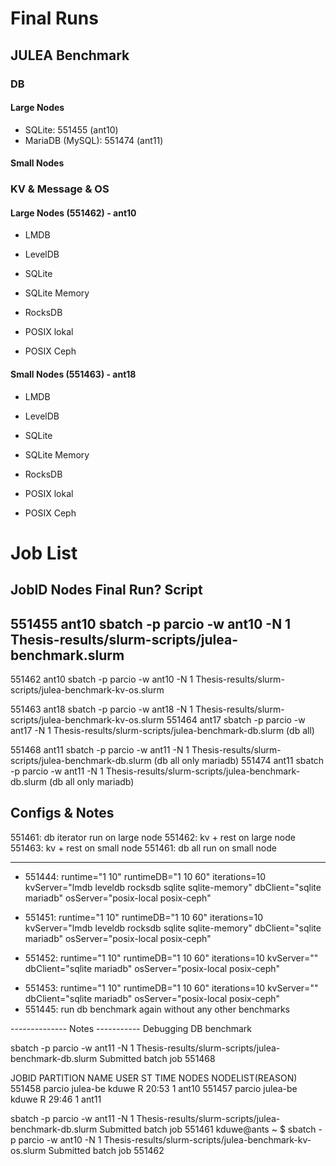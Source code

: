 # Final Runs

## JULEA Benchmark

### DB

#### Large Nodes
- SQLite: 551455        (ant10)
- MariaDB (MySQL): 551474 (ant11)
<!-- - MariaDB: 551465       (ant11)    (MySQL in file name) -->

#### Small Nodes
<!-- - SQLite: 551464        (ant17) -->
<!-- - MariaDB: 551464       (ant17)    (MySQL in file name) -->

### KV & Message & OS

#### Large Nodes    (551462) - ant10
- LMDB
- LevelDB
- SQLite
- SQLite Memory
- RocksDB

- POSIX lokal
- POSIX Ceph

#### Small Nodes (551463)   - ant18
- LMDB
- LevelDB
- SQLite
- SQLite Memory
- RocksDB

- POSIX lokal
- POSIX Ceph



# Job List

JobID       Nodes       Final Run?      Script
-----------------------------------------------------------------------------------------------------

<!-- 551444      ant11       ?              srun -p parcio -N 1 -w ant11 slurm-scripts/julea-benchmark.sh        -->
<!-- 551449      ant11                      srun -p parcio -N 1 -w ant11 slurm-scripts/julea-benchmark.sh -->
<!-- 551451      ant19                      srun -p parcio -N 1 -w ant19 slurm-scripts/julea-benchmark.sh -->
<!-- 551452      ant11                      srun -p parcio -N 1 -w ant11 slurm-scripts/julea-benchmark.sh -->
<!-- 551453      ant11                      sbatch -p parcio -w ant11 -N 1 thesis_eval/slurm-scripts/julea-benchmark.slurm  -->
551455      ant10                      sbatch -p parcio -w ant10 -N 1 Thesis-results/slurm-scripts/julea-benchmark.slurm 
-------------------------------------------------------------------------------------------------------------------------
<!-- 551461      ant11                      sbatch -p parcio -w ant11 -N 1 Thesis-results/slurm-scripts/julea-benchmark-db.slurm  (iterator) -->
551462      ant10                      sbatch -p parcio -w ant10 -N 1 Thesis-results/slurm-scripts/julea-benchmark-kv-os.slurm

551463      ant18                      sbatch -p parcio -w ant18 -N 1 Thesis-results/slurm-scripts/julea-benchmark-kv-os.slurm
551464      ant17                      sbatch -p parcio -w ant17 -N 1 Thesis-results/slurm-scripts/julea-benchmark-db.slurm (db all)

<!-- 551465      ant11                      sbatch -p parcio -w ant11 -N 1 Thesis-results/slurm-scripts/julea-benchmark-db.slurm  (db all only mariadb) -->
551468      ant11                      sbatch -p parcio -w ant11 -N 1 Thesis-results/slurm-scripts/julea-benchmark-db.slurm  (db all only mariadb)
551474      ant11                      sbatch -p parcio -w ant11 -N 1 Thesis-results/slurm-scripts/julea-benchmark-db.slurm  (db all only mariadb)


## Configs & Notes

551461: db iterator run on large node
551462: kv + rest on large node
551463: kv + rest on small node
551461: db all run on small node


--------------------------------------------------------
- 551444: runtime="1 10" runtimeDB="1 10 60" iterations=10 kvServer="lmdb leveldb rocksdb sqlite sqlite-memory" dbClient="sqlite mariadb" osServer="posix-local posix-ceph"

<!-- Everything on weaker node -->
- 551451: runtime="1 10" runtimeDB="1 10 60" iterations=10 kvServer="lmdb leveldb rocksdb sqlite sqlite-memory" dbClient="sqlite mariadb" osServer="posix-local posix-ceph"

<!-- Just measure db and following -->
- 551452: runtime="1 10" runtimeDB="1 10 60" iterations=10 kvServer="" dbClient="sqlite mariadb" osServer="posix-local posix-ceph"
<!-- Just measure db and following (fixed outputfile for duration in db)-->
- 551453: runtime="1 10" runtimeDB="1 10 60" iterations=10 kvServer="" dbClient="sqlite mariadb" osServer="posix-local posix-ceph"
- 551445: run db benchmark again without any other benchmarks


-------------- Notes -----------
Debugging DB benchmark

sbatch -p parcio -w ant11 -N 1 Thesis-results/slurm-scripts/julea-benchmark-db.slurm 
Submitted batch job 551468



 JOBID PARTITION     NAME     USER ST       TIME  NODES NODELIST(REASON)
551458    parcio julea-be    kduwe  R      20:53      1 ant10
551457    parcio julea-be    kduwe  R      29:46      1 ant11

sbatch -p parcio -w ant11 -N 1 Thesis-results/slurm-scripts/julea-benchmark-db.slurm 
Submitted batch job 551461
kduwe@ants ~ $ sbatch -p parcio -w ant10 -N 1 Thesis-results/slurm-scripts/julea-benchmark-kv-os.slurm 
Submitted batch job 551462
